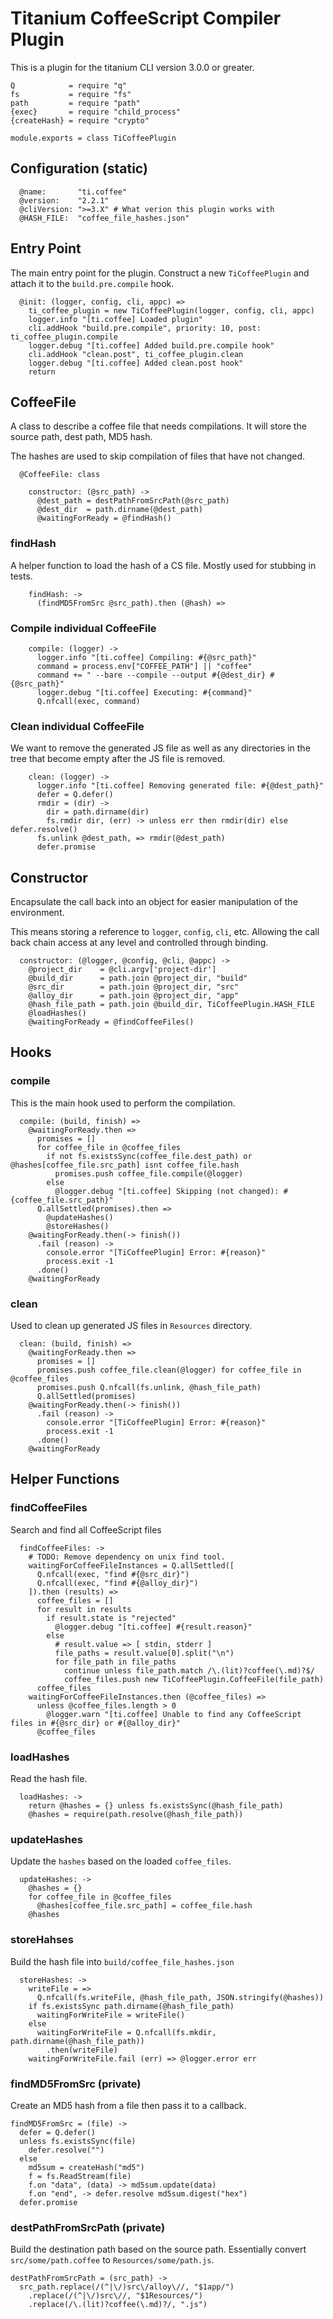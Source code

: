 Titanium CoffeeScript Compiler Plugin
=====================================

This is a plugin for the titanium CLI version 3.0.0 or greater.

    Q            = require "q"
    fs           = require "fs"
    path         = require "path"
    {exec}       = require "child_process"
    {createHash} = require "crypto"

    module.exports = class TiCoffeePlugin

## Configuration (static) ##

      @name:       "ti.coffee"
      @version:    "2.2.1"
      @cliVersion: ">=3.X" # What verion this plugin works with
      @HASH_FILE:  "coffee_file_hashes.json"

## Entry Point ##

The main entry point for the plugin. Construct a new `TiCoffeePlugin` and
attach it to the `build.pre.compile` hook.

      @init: (logger, config, cli, appc) =>
        ti_coffee_plugin = new TiCoffeePlugin(logger, config, cli, appc)
        logger.info "[ti.coffee] Loaded plugin"
        cli.addHook "build.pre.compile", priority: 10, post: ti_coffee_plugin.compile
        logger.debug "[ti.coffee] Added build.pre.compile hook"
        cli.addHook "clean.post", ti_coffee_plugin.clean
        logger.debug "[ti.coffee] Added clean.post hook"
        return

## CoffeeFile ##

A class to describe a coffee file that needs compilations. It will store the
source path, dest path, MD5 hash.

The hashes are used to skip compilation of files that have not changed.

      @CoffeeFile: class

        constructor: (@src_path) ->
          @dest_path = destPathFromSrcPath(@src_path)
          @dest_dir  = path.dirname(@dest_path)
          @waitingForReady = @findHash()

### findHash ###

A helper function to load the hash of a CS file. Mostly used for stubbing in
tests.

        findHash: ->
          (findMD5FromSrc @src_path).then (@hash) =>

### Compile individual CoffeeFile ###

        compile: (logger) ->
          logger.info "[ti.coffee] Compiling: #{@src_path}"
          command = process.env["COFFEE_PATH"] || "coffee"
          command += " --bare --compile --output #{@dest_dir} #{@src_path}"
          logger.debug "[ti.coffee] Executing: #{command}"
          Q.nfcall(exec, command)

### Clean individual CoffeeFile ###

We want to remove the generated JS file as well as any directories in the tree
that become empty after the JS file is removed.

        clean: (logger) ->
          logger.info "[ti.coffee] Removing generated file: #{@dest_path}"
          defer = Q.defer()
          rmdir = (dir) ->
            dir = path.dirname(dir)
            fs.rmdir dir, (err) -> unless err then rmdir(dir) else defer.resolve()
          fs.unlink @dest_path, => rmdir(@dest_path)
          defer.promise

## Constructor ##

Encapsulate the call back into an object for easier manipulation of the
environment.

This means storing a reference to `logger`, `config`, `cli`, etc. Allowing the
call back chain access at any level and controlled through binding.

      constructor: (@logger, @config, @cli, @appc) ->
        @project_dir    = @cli.argv['project-dir']
        @build_dir      = path.join @project_dir, "build"
        @src_dir        = path.join @project_dir, "src"
        @alloy_dir      = path.join @project_dir, "app"
        @hash_file_path = path.join @build_dir, TiCoffeePlugin.HASH_FILE
        @loadHashes()
        @waitingForReady = @findCoffeeFiles()

## Hooks ##

### compile ###

This is the main hook used to perform the compilation.

      compile: (build, finish) =>
        @waitingForReady.then =>
          promises = []
          for coffee_file in @coffee_files
            if not fs.existsSync(coffee_file.dest_path) or @hashes[coffee_file.src_path] isnt coffee_file.hash
              promises.push coffee_file.compile(@logger)
            else
              @logger.debug "[ti.coffee] Skipping (not changed): #{coffee_file.src_path}"
          Q.allSettled(promises).then =>
            @updateHashes()
            @storeHashes()
        @waitingForReady.then(-> finish())
          .fail (reason) ->
            console.error "[TiCoffeePlugin] Error: #{reason}"
            process.exit -1
          .done()
        @waitingForReady

### clean ###

Used to clean up generated JS files in `Resources` directory.

      clean: (build, finish) =>
        @waitingForReady.then =>
          promises = []
          promises.push coffee_file.clean(@logger) for coffee_file in @coffee_files
          promises.push Q.nfcall(fs.unlink, @hash_file_path)
          Q.allSettled(promises)
        @waitingForReady.then(-> finish())
          .fail (reason) ->
            console.error "[TiCoffeePlugin] Error: #{reason}"
            process.exit -1
          .done()
        @waitingForReady

## Helper Functions ##

### findCoffeeFiles ###

Search and find all CoffeeScript files

      findCoffeeFiles: ->
        # TODO: Remove dependency on unix find tool.
        waitingForCoffeeFileInstances = Q.allSettled([
          Q.nfcall(exec, "find #{@src_dir}")
          Q.nfcall(exec, "find #{@alloy_dir}")
        ]).then (results) =>
          coffee_files = []
          for result in results
            if result.state is "rejected"
              @logger.debug "[ti.coffee] #{result.reason}"
            else
              # result.value => [ stdin, stderr ]
              file_paths = result.value[0].split("\n")
              for file_path in file_paths
                continue unless file_path.match /\.(lit)?coffee(\.md)?$/
                coffee_files.push new TiCoffeePlugin.CoffeeFile(file_path)
          coffee_files
        waitingForCoffeeFileInstances.then (@coffee_files) =>
          unless @coffee_files.length > 0
            @logger.warn "[ti.coffee] Unable to find any CoffeeScript files in #{@src_dir} or #{@alloy_dir}"
          @coffee_files

### loadHashes ###

Read the hash file.

      loadHashes: ->
        return @hashes = {} unless fs.existsSync(@hash_file_path)
        @hashes = require(path.resolve(@hash_file_path))

### updateHashes ###

Update the `hashes` based on the loaded `coffee_files`.

      updateHashes: ->
        @hashes = {}
        for coffee_file in @coffee_files
          @hashes[coffee_file.src_path] = coffee_file.hash
        @hashes

### storeHahses ###

Build the hash file into `build/coffee_file_hashes.json`

      storeHashes: ->
        writeFile = =>
          Q.nfcall(fs.writeFile, @hash_file_path, JSON.stringify(@hashes))
        if fs.existsSync path.dirname(@hash_file_path)
          waitingForWriteFile = writeFile()
        else
          waitingForWriteFile = Q.nfcall(fs.mkdir, path.dirname(@hash_file_path))
            .then(writeFile)
        waitingForWriteFile.fail (err) => @logger.error err

### findMD5FromSrc (private) ##

Create an MD5 hash from a file then pass it to a callback.

    findMD5FromSrc = (file) ->
      defer = Q.defer()
      unless fs.existsSync(file)
        defer.resolve("")
      else
        md5sum = createHash("md5")
        f = fs.ReadStream(file)
        f.on "data", (data) -> md5sum.update(data)
        f.on "end", -> defer.resolve md5sum.digest("hex")
      defer.promise

### destPathFromSrcPath (private) ###

Build the destination path based on the source path. Essentially convert
`src/some/path.coffee` to `Resources/some/path.js`.

    destPathFromSrcPath = (src_path) ->
      src_path.replace(/(^|\/)src\/alloy\//, "$1app/")
        .replace(/(^|\/)src\//, "$1Resources/")
        .replace(/\.(lit)?coffee(\.md)?/, ".js")

